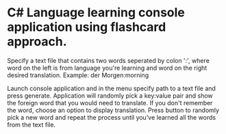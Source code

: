 # C# Language learning console application using flashcard approach. #

Specify a text file that contains two words seperated by colon ':', where word on the left is from language you're learning and word on the right desired translation. Example:
der Morgen:morning

Launch console application and in the menu specify path to a text file and press generate. Application will randomly pick a key:value pair and show the foreign word that you would need to translate. If you don't remember the word, choose an option to display translation. Press button to randomly pick a new word and repeat the process until you've learned all the words from the text file.
